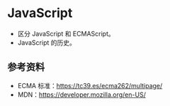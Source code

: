 # JavaScript

-   区分 JavaScript 和 ECMAScript。
-   JavaScript 的历史。

## 参考资料

-   ECMA 标准：https://tc39.es/ecma262/multipage/
-   MDN：https://developer.mozilla.org/en-US/
